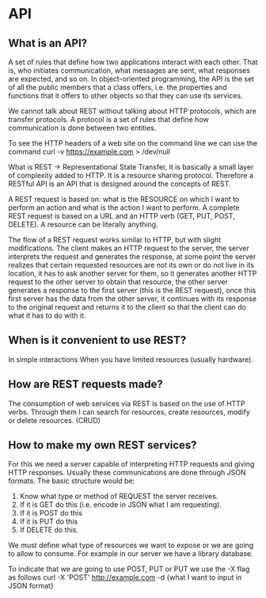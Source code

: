 # API

## What is an API?
A set of rules that define how two applications interact with each other. That is, who initiates communication, what messages are sent, what responses are expected, and so on.
In object-oriented programming, the API is the set of all the public members that a class offers, i.e. the properties and functions that it offers to other objects so that they can use its services.

We cannot talk about REST without talking about HTTP protocols, which are transfer protocols. A protocol is a set of rules that define how communication is done between two entities.

To see the HTTP headers of a web site on the command line we can use the command curl -v https://example.com > /dev/null

What is REST -> Representational State Transfer, it is basically a small layer of complexity added to HTTP. It is a resource sharing protocol. Therefore a RESTful API is an API that is designed around the concepts of REST.

A REST request is based on: what is the RESOURCE on which I want to perform an action and what is the action I want to perform. A complete REST request is based on a URL and an HTTP verb (GET, PUT, POST, DELETE). A resource can be literally anything.

The flow of a REST request works similar to HTTP, but with slight modifications. The client makes an HTTP request to the server, the server interprets the request and generates the response, at some point the server realizes that certain requested resources are not its own or do not live in its location, it has to ask another server for them, so it generates another HTTP request to the other server to obtain that resource, the other server generates a response to the first server (this is the REST request), once this first server has the data from the other server, it continues with its response to the original request and returns it to the client so that the client can do what it has to do with it.

## When is it convenient to use REST?
In simple interactions
When you have limited resources (usually hardware).

## How are REST requests made?
The consumption of web services via REST is based on the use of HTTP verbs. Through them I can search for resources, create resources, modify or delete resources. (CRUD)

## How to make my own REST services?
For this we need a server capable of interpreting HTTP requests and giving HTTP responses.
Usually these communications are done through JSON formats.
The basic structure would be:
1. Know what type or method of REQUEST the server receives.
2. If it is GET do this (i.e. encode in JSON what I am requesting).
3. If it is POST do this
4. If it is PUT do this
5. If DELETE do this.

We must define what type of resources we want to expose or we are going to allow to consume. For example in our server we have a library database.

To indicate that we are going to use POST, PUT or PUT we use the -X flag as follows curl -X 'POST' http://example.com -d {what I want to input in JSON format}